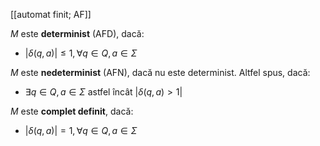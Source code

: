 [[automat finit; AF]]

$M$ este **determinist** (AFD), dacă:
- $|\delta(q,a)|\le1,\forall q\in Q,a\in\Sigma$

$M$ este **nedeterminist** (AFN), dacă nu este determinist. Altfel spus, dacă:
- $\exists q\in Q,a\in\Sigma$ astfel încât $|\delta(q,a)\gt1|$

$M$ este **complet definit**, dacă:
- $|\delta(q,a)|=1,\forall q\in Q,a\in\Sigma$